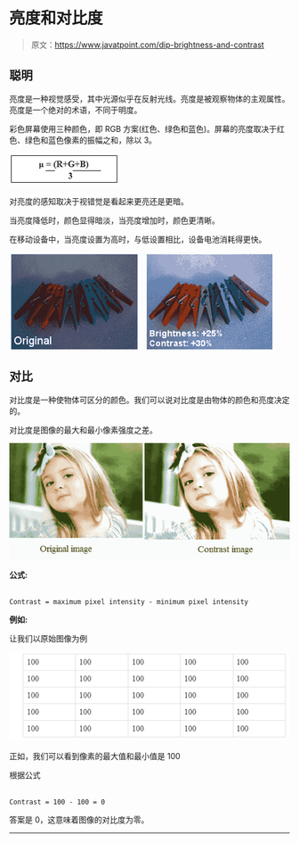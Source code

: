 # 亮度和对比度

> 原文：<https://www.javatpoint.com/dip-brightness-and-contrast>

## 聪明

亮度是一种视觉感受，其中光源似乎在反射光线。亮度是被观察物体的主观属性。亮度是一个绝对的术语，不同于明度。

彩色屏幕使用三种颜色，即 RGB 方案(红色、绿色和蓝色)。屏幕的亮度取决于红色、绿色和蓝色像素的振幅之和，除以 3。

![DIP Brightness and Contrast](img/56070a1ad22f6f4a66e61df871e2af32.png)

对亮度的感知取决于视错觉是看起来更亮还是更暗。

当亮度降低时，颜色显得暗淡，当亮度增加时，颜色更清晰。

在移动设备中，当亮度设置为高时，与低设置相比，设备电池消耗得更快。

![DIP Brightness and Contrast](img/54e423aa60d8c67c69839c4535414d69.png)

## 对比

对比度是一种使物体可区分的颜色。我们可以说对比度是由物体的颜色和亮度决定的。

对比度是图像的最大和最小像素强度之差。

![DIP Brightness and Contrast](img/eeed50ae2efe136d183b5a01f6174226.png)

**公式:**

```

Contrast = maximum pixel intensity - minimum pixel intensity

```

**例如:**

让我们以原始图像为例

![DIP Brightness and Contrast](img/8d913c037e84e5c540d8a348109e7a56.png)

正如，我们可以看到像素的最大值和最小值是 100

根据公式

```

Contrast = 100 - 100 = 0

```

答案是 0，这意味着图像的对比度为零。

* * *
